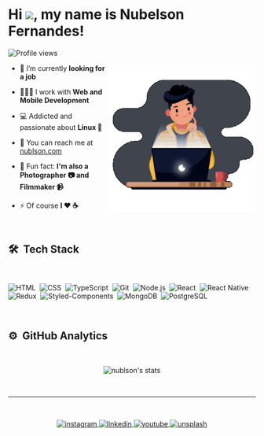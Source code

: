 <h1 align="left">Hi <img src="https://raw.githubusercontent.com/kaueMarques/kaueMarques/master/hi.gif" width="30px">, my name is Nubelson Fernandes!</h1>
<p align="left"> <img src="https://komarev.com/ghpvc/?username=nublson&color=blueviolet" alt="Profile views" /> </p>
<img align="right" width="300em" height="300em" src="./animation_500_kv8i962g.gif?raw=true"/>

- 🔭 I’m currently **looking for a job**

- 🧑🏽‍💻 I work with **Web and Mobile Development**

- 💻 Addicted and passionate about **Linux 🐧**

- 🚀 You can reach me at [nublson.com](https://nublson.com)

- 🤯 Fun fact: **I'm also a Photographer 📷 and Filmmaker 📹**

- ⚡ Of course **I ❤️️ ☕**

<br>

## 🛠 &nbsp;Tech Stack

<br>

![HTML](https://img.shields.io/badge/-HTML-05122A?style=flat&logo=HTML5)&nbsp;
![CSS](https://img.shields.io/badge/-CSS-05122A?style=flat&logo=CSS3&logoColor=1572B6)&nbsp;
![TypeScript](https://img.shields.io/badge/-TypeScript-05122A?style=flat&logo=typescript)&nbsp;
![Git](https://img.shields.io/badge/-Git-05122A?style=flat&logo=git)&nbsp;
![Node.js](https://img.shields.io/badge/-Node.js-05122A?style=flat&logo=node.js)&nbsp;
![React](https://img.shields.io/badge/-React-05122A?style=flat&logo=react)&nbsp;
![React Native](https://img.shields.io/badge/-React%20Native-05122A?style=flat&logo=react)&nbsp;
![Redux](https://img.shields.io/badge/-Redux-05122A?style=flat&logo=redux&logoColor=ba8fff)&nbsp;
![Styled-Components](https://img.shields.io/badge/-Styled%20Components-05122A?style=flat&logo=styled-components)&nbsp;
![MongoDB](https://img.shields.io/badge/-MongoDB-05122A?style=flat&logo=mongodb)&nbsp;
![PostgreSQL](https://img.shields.io/badge/-PostgreSQL-05122A?style=flat&logo=postgresql)&nbsp;

<br>

## ⚙️ &nbsp;GitHub Analytics

<br>

<p align="center">
<img width="530em" src="https://github-readme-stats.vercel.app/api?username=nublson&show_icons=true&theme=nightowl" alt="nublson's stats"/>
</p>

<br>

---

<br>

<p align="center">
  <a href="https://instagram.com/nublson" target="_blank">
 <img align="center" src="https://img.shields.io/badge/-nublson-05122A?style=flat&logo=instagram" alt="instagram"/>
</a>
<a href="https://linkedin.com/in/nublson" target="_blank">
  <img align="center" src="https://img.shields.io/badge/-nublson-05122A?style=flat&logo=linkedin" alt="linkedin"/>
</a>
<a href="https://youtube.com/channel/UC0kP3MzeS1re1XqQ7ebKIrA" target="_blank">
 <img align="center" src="https://img.shields.io/badge/-nublson-05122A?style=flat&logo=youtube" alt="youtube"/>
</a>
  <a href="https://unsplash.com/@nublson" target="_blank">
 <img align="center" src="https://img.shields.io/badge/-nublson-05122A?style=flat&logo=unsplash" alt="unsplash"/>
</a>
</p>
